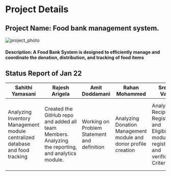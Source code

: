 # Project Details
## Project Name: Food bank management system.
![project_photo](https://github.com/GDP-TEAMONE/FoodBankManagementSystem/assets/143137417/24ba47ba-b016-44df-81b7-9bd536efca51)

#### Description: A Food Bank System is designed to efficiently manage and coordinate the donation, distribution, and tracking of food items

## Status Report of Jan 22

| Sahithi Yamasani | Rajesh Arigela | Amit Doddamani| Rahan Mohammed | Sreeja Vasa | Varshini Chittepu | Vasmhi Gajji |
| --- | --- | --- | --- | --- | --- | --- |
| Analyzing Inventory Management module centralized database and food tracking | Created the GitHub repo and added all team Members. Analyzing the reporting, and analytics module. | Working on Problem Statement and definition  | Analyzing Donation Management module and donor profile creation  |  Analyzing Recipient Registration and Eligibility module registration and verification Criteria	  |  Analyzing Distribution Planning module, Tools for planning and scheduling food distribution events  | Analyzing Order Processing module, Creation and management of food distribution orders.  |

